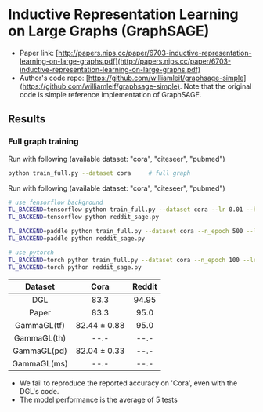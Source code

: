 Inductive Representation Learning on Large Graphs (GraphSAGE)
============

- Paper link: [http://papers.nips.cc/paper/6703-inductive-representation-learning-on-large-graphs.pdf](http://papers.nips.cc/paper/6703-inductive-representation-learning-on-large-graphs.pdf)
- Author's code repo: [https://github.com/williamleif/graphsage-simple](https://github.com/williamleif/graphsage-simple). Note that the original code is 
simple reference implementation of GraphSAGE.


Results
-------

### Full graph training

Run with following (available dataset: "cora", "citeseer", "pubmed")
```bash
python train_full.py --dataset cora     # full graph
```

Run with following (available dataset: "cora", "citeseer", "pubmed")
```bash
# use fensorflow background
TL_BACKEND=tensorflow python train_full.py --dataset cora --lr 0.01 --hidden_dim 128 --drop_rate 0.7 --n_epoch 500
TL_BACKEND=tensorflow python reddit_sage.py 
```
```bash
TL_BACKEND=paddle python train_full.py --dataset cora --n_epoch 500 --lr 0.005 --hidden_dim 512 --drop_rate 0.7 --n_epoch 500
TL_BACKEND=paddle python reddit_sage.py 
```
```bash
# use pytorch
TL_BACKEND=torch python train_full.py --dataset cora --n_epoch 100 --lr 0.001 --hidden_dim 512
TL_BACKEND=torch python reddit_sage.py 
```


|      Dataset      |      Cora         | Reddit |
| :---------------: | :---------------: | :----: |
|        DGL        |       83.3        | 94.95 |
|       Paper       |       83.3        | 95.0  |
|     GammaGL(tf)   |    82.44 ± 0.88   | 95.0  |
|     GammaGL(th)   |        --.-       | --.-  |
|     GammaGL(pd)   |    82.04 ± 0.33   | --.-  |
|     GammaGL(ms)   |        --.-       | --.-  |

* We fail to reproduce the reported accuracy on 'Cora', even with the DGL's code.
* The model performance is the average of 5 tests
